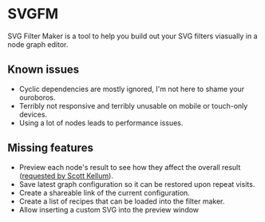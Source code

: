 # SVGFM

SVG Filter Maker is a tool to help you build out your SVG filters viasually in a node graph editor.

## Known issues

-   Cyclic dependencies are mostly ignored, I'm not here to shame your ouroboros.
-   Terribly not responsive and terribly unusable on mobile or touch-only devices.
-   Using a lot of nodes leads to performance issues.

## Missing features

-   Preview each node's result to see how they affect the overall result ([requested by Scott Kellum](https://mastodon.social/@scott@typetura.social/111761480271767653)).
-   Save latest graph configuration so it can be restored upon repeat visits.
-   Create a shareable link of the current configuration.
-   Create a list of recipes that can be loaded into the filter maker.
-   Allow inserting a custom SVG into the preview window
